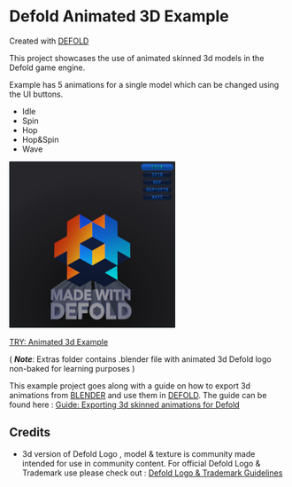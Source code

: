 # Defold Animated 3D Example

Created with [DEFOLD](https://defold.com/)

This project showcases the use of animated skinned 3d models in the Defold game engine.

Example has 5 animations for a single model which can be changed using the UI buttons.
+ Idle
+ Spin
+ Hop
+ Hop&Spin
+ Wave

[![Example](/docs/Example_screenshot.png)](https://flexyourbrain.github.io/Defold-Animated-3D-Example/)

[TRY: Animated 3d Example](https://flexyourbrain.github.io/Defold-Animated-3D-Example/)


( ***Note***: Extras folder contains .blender file with animated 3d Defold logo non-baked for learning purposes )  

This example project goes along with a guide on how to export 3d animations from [BLENDER](https://www.blender.org/) and use them in [DEFOLD](https://defold.com/). The guide can be found here : [Guide: Exporting 3d skinned animations for Defold](https://forum.defold.com/t/guide-exporting-3d-skinned-animations-for-defold/69242)

## Credits

* 3d version of Defold Logo , model & texture is community made intended for use in community content. For official Defold Logo & Trademark use please check out :
[Defold Logo & Trademark Guidelines](https://defold.com/logo-and-trademark/)

